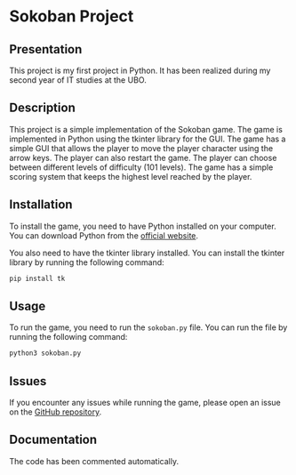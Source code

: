# Sokoban Project

## Presentation

This project is my first project in Python. It has been realized during my second year of IT studies at the UBO.

## Description

This project is a simple implementation of the Sokoban game. The game is implemented in Python using the tkinter library for the GUI. The game has a simple GUI that allows the player to move the player character using the arrow keys. The player can also restart the game. The player can choose between different levels of difficulty (101 levels). The game has a simple scoring system that keeps the highest level reached by the player.

## Installation

To install the game, you need to have Python installed on your computer. You can download Python from the [official website](https://www.python.org/downloads/). 

You also need to have the tkinter library installed. You can install the tkinter library by running the following command:

```bash
pip install tk
```

## Usage

To run the game, you need to run the `sokoban.py` file. You can run the file by running the following command:

```bash
python3 sokoban.py
```

## Issues

If you encounter any issues while running the game, please open an issue on the [GitHub repository](https://github.com/maskady/Sokoban/issues). 

## Documentation

The code has been commented automatically.



